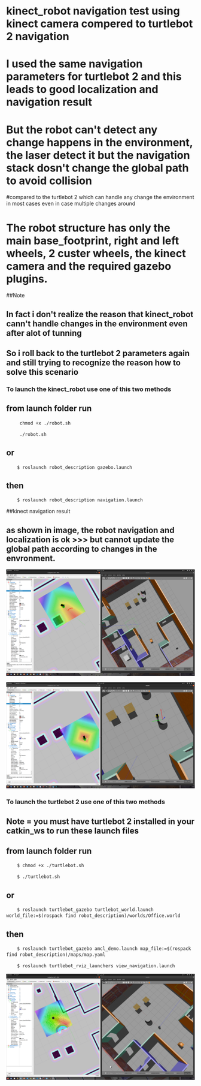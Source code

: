 # kinect_robot navigation test using kinect camera  compered to turtlebot 2 navigation
# I used the same navigation parameters for turtlebot 2 and this leads to good localization and navigation result
# But the robot can't detect any change happens in the environment, the laser detect it but the navigation stack dosn't change the global path to avoid collision
#compared to the turtlebot 2 which can handle any change the environment in most cases even in case multiple changes around

# The robot structure has only the main base_footprint, right and left wheels, 2 custer wheels, the kinect camera and the required gazebo plugins.


##Note
## In fact i don't realize the reason that kinect_robot cann't handle changes in the environment even after alot of tunning 
## So i roll back to the turtlebot 2 parameters again and still trying to recognize the reason how to solve this scenario



### To launch the kinect_robot use one of this two methods
## from launch folder run

```console
     chmod +x ./robot.sh
```
```console
     ./robot.sh 
```

## or

```console
    $ roslaunch robot_description gazebo.launch 
```

## then

```console
    $ roslaunch robot_description navigation.launch 
```
##kinect navigation result 
## as shown in image, the robot navigation and localization is ok  >>> but cannot update the global path according to changes in the envronment.

![Homepage Image](robot1.png)


![Homepage Image](robot2.png)


### To launch the turtlebot 2 use one of this two methods
## Note = you must have turtlebot 2 installed in your catkin_ws to run these launch files
## from launch folder run

```console
    $ chmod +x ./turtlebot.sh
```
```console
    $ ./turtlebot.sh 
```

## or

```console
    $ roslaunch turtlebot_gazebo turtlebot_world.launch world_file:=$(rospack find robot_description)/worlds/Office.world
```

## then

```console
    $ roslaunch turtlebot_gazebo amcl_demo.launch map_file:=$(rospack find robot_description)/maps/map.yaml
```


```console
    $ roslaunch turtlebot_rviz_launchers view_navigation.launch
```

![Homepage Image](turtlebot.png)
